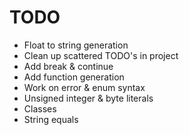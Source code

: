 # TODO
- Float to string generation
- Clean up scattered TODO's in project
- Add break & continue
- Add function generation
- Work on error & enum syntax
- Unsigned integer & byte literals
- Classes
- String equals 
